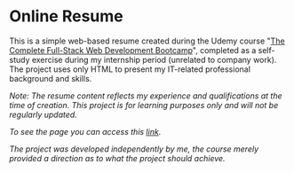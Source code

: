 # Online Resume
This is a simple web-based resume created during the Udemy course "[The Complete Full-Stack Web Development Bootcamp](https://www.udemy.com/course/the-complete-web-development-bootcamp/)", completed as a self-study exercise during my internship period (unrelated to company work). The project uses only HTML to present my IT-related professional background and skills.

*Note: The resume content reflects my experience and qualifications at the time of creation. This project is for learning purposes only and will not be regularly updated.*

*To see the page you can access this [link](https://ciocolici.github.io/Online-Resume/).*

*The project was developed independently by me, the course merely provided a direction as to what the project should achieve.*
